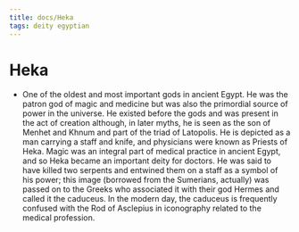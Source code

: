 ```yaml
---
title: docs/Heka
tags: deity egyptian
---
```


# Heka
- One of the oldest and most important gods in ancient Egypt. He was the patron god of magic and medicine but was also the primordial source of power in the universe. He existed before the gods and was present in the act of creation although, in later myths, he is seen as the son of Menhet and Khnum and part of the triad of Latopolis. He is depicted as a man carrying a staff and knife, and physicians were known as Priests of Heka. Magic was an integral part of medical practice in ancient Egypt, and so Heka became an important deity for doctors. He was said to have killed two serpents and entwined them on a staff as a symbol of his power; this image (borrowed from the Sumerians, actually) was passed on to the Greeks who associated it with their god Hermes and called it the caduceus. In the modern day, the caduceus is frequently confused with the Rod of Asclepius in iconography related to the medical profession.